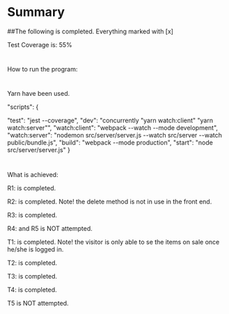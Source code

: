 # Summary
##The following is completed. Everything marked with [x]

Test Coverage is: 55%
#

How to run the program:
#
Yarn have been used.

"scripts": {

 "test": "jest --coverage",
 "dev": "concurrently \"yarn watch:client\" \"yarn watch:server\"",
 "watch:client": "webpack --watch --mode development",
 "watch:server": "nodemon src/server/server.js --watch src/server --watch public/bundle.js",
 "build": "webpack --mode production",
 "start": "node src/server/server.js"
 }
 #

What is achieved:

R1: is completed.

R2: is completed. Note! the delete method is not in use in the front end.

R3: is completed.

R4: and R5 is NOT attempted.

T1: is completed. Note! the visitor is only able to se the items on sale once he/she is logged in.

T2: is completed.

T3: is completed.

T4: is completed.

T5 is NOT attempted.
#
